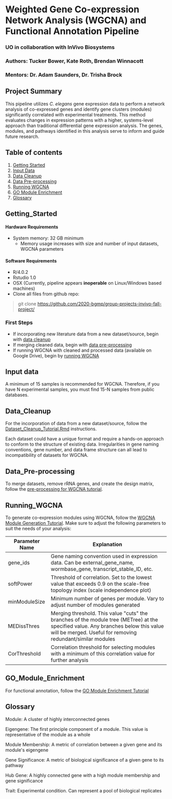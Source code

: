 # Weighted Gene Co-expression Network Analysis (WGCNA) and Functional Annotation Pipeline
### UO in collaboration with InVivo Biosystems
### Authors: Tucker Bower, Kate Roth, Brendan Winnacott
### Mentors: Dr. Adam Saunders, Dr. Trisha Brock

## Project Summary

This pipeline utilizes *C. elegans* gene expression data to perform a network analysis of co-expressed genes and identify gene clusters (modules) significantly correlated with experimental treatments. This method evaluates changes in expression patterns with a higher, systems-level approach than traditional differential gene expression analysis. The genes, modules, and pathways identified in this analysis serve to inform and guide future research. 

## Table of contents

1. [Getting Started](#Getting_Started)
2. [Input Data](#Input_Data)
3. [Data Cleanup](#Data_Cleanup)
4. [Data Pre-processing](#Data_Pre-Processing)
5. [Running WGCNA](#Running_WGCNA)
6. [GO Module Enrichment](#GO_Module_Enrichment)
7. [Glossary](#Glossary)

## Getting_Started

#### Hardware Requirements
* System memory: 32 GB minimum
  * Memory usage increases with size and number of input datasets, WGCNA parameters
#### Software Requirements
* R/4.0.2
* Rstudio 1.0
* OSX (Currently, pipeline appears **inoperable** on Linux/Windows based machines)
* Clone all files from github repo:

> git clone https://github.com/2020-bgmp/group-projects-invivo-fall-project/ 

### First Steps
* If incorporating new literature data from a new dataset/source, begin with [data cleanup](Data_Cleanup)
* If merging cleaned data, begin with [data pre-processing](Data_Pre-processing)
* If running WGCNA with cleaned and processed data (available on Google Drive), begin by [running WGCNA](Running_WGCNA)

## Input data
A minimum of 15 samples is recommended for WGCNA. Therefore, if you have N experimental samples, you must find 15-N samples from public databases.

## Data_Cleanup
For the incorporation of data from a new dataset/source, follow the [Dataset_Cleanup_Tutorial.Rmd](https://github.com/2020-bgmp/group-projects-invivo-fall-project/blob/master/dataset_cleanup_tutorial/Dataset_Cleanup_Tutorial.Rmd) instructions. 

Each dataset could have a unique format and require a hands-on approach to conform to the structure of existing data. Irregularities in gene naming conventions, gene number, and data frame structure can all lead to incompatibility of datasets for WGCNA. 

## Data_Pre-processing

To merge datasets, remove rRNA genes, and create the design matrix, follow the [pre-processing for WGCNA tutorial](https://github.com/2020-bgmp/group-projects-invivo-fall-project/blob/master/WGCNA/pre-processing_for_WGCNA.Rmd). 

## Running_WGCNA

To generate co-expression modules using WGCNA, follow the [WGCNA Module Generation Tutorial](https://github.com/2020-bgmp/group-projects-invivo-fall-project/blob/master/WGCNA/WGCNA_module_generation.Rmd). Make sure to adjust the following parameters to suit the needs of your analysis:

Parameter Name | Explanation
------------ | -------------
gene_ids  |  Gene naming convention used in expression data. Can be external_gene_name, wormbase_gene, transcript_stable_ID, etc.
softPower | Threshold of correlation. Set to the lowest value that exceeds 0.9 on the scale-free topology index (scale independence plot)
minModuleSize | Minimum number of genes per module. Vary to adjust number of modules generated
MEDissThres | Merging threshold. This value "cuts" the branches of the module tree (METree) at the specified value. Any branches below this value will be merged. Useful for removing redundant/similar modules
CorThreshold | Correlation threshold for selecting modules with a minimum of this correlation value for further analysis


## GO_Module_Enrichment
For functional annotation, follow the [GO Module Enrichment Tutorial](https://github.com/2020-bgmp/group-projects-invivo-fall-project/blob/master/WGCNA/GO_module_enrichment.Rmd)

## Glossary

Module: A cluster of highly interconnected genes 

Eigengene: The first principle component of a module. This value is representative of the module as a whole

Module Membership: A metric of correlation between a given gene and its module's eigengene 

Gene Significance: A metric of biological significance of a given gene to its pathway 

Hub Gene: A highly connected gene with a high module membership and gene significance

Trait: Experimental condition. Can represent a pool of biological replicates
